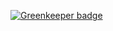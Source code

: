 

[![Greenkeeper badge](https://badges.greenkeeper.io/Alxandr/webpack-samples.svg)](https://greenkeeper.io/)